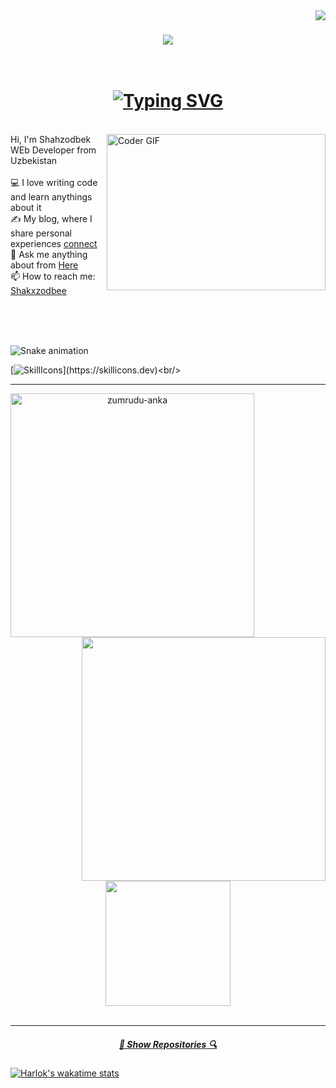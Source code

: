 <img align="right" src="https://visitor-badge.laobi.icu/badge?page_id=Shakxzodbee">

<h1 align="center">
  <a href="https://git.io/typing-svg">
    <img src="https://readme-typing-svg.herokuapp.com/?lines=Hello,+There!+👋;This+is+Shahzodbek👨‍💻&center=true&size=30">
  </a>
  <br>
</br>
  <h1 align="center">
      <a href="https://git.io/typing-svg"><img src="https://readme-typing-svg.herokuapp.com?font=Fira+Code&size=24&pause=1000&color=ffd700&background=6DFF5700&width=435&lines=Web+Frontend+Developer++++++Junior+%F0%9F%92%BB" alt="Typing SVG" /></a>

  </h1>

<br>
<img align="right" alt="Coder GIF" height=250 width=350 src="https://cdn.dribbble.com/users/730703/screenshots/6581243/avento.gif" />
  Hi, I'm Shahzodbek WEb Developer from Uzbekistan
  <br>
  <br>
  💻 I love writing code and learn anythings about it
  <br>
  ✍️ My blog, where I share personal experiences <a href="https://t.me/Shakxzodbek">connect</a>
  <br>
  💬 Ask me anything about from <a href="https://github.com/mabrur-h/Shakxzodbee/issues" title="Issues">Here</a>
  <br>
  📫 How to reach me: <a href="mailto: Bakhodirovichshakhzodbek@gmail.com">Shakxzodbee</a>
<br/>
<br/>
  <br>
</p>
<br/>

![Snake animation](https://github.com/thepiyushmalhotra/thepiyushmalhotra/blob/output/github-contribution-grid-snake.svg)

[![SkillIcons](https://skillicons.dev/icons?i=html,css,bootstrap,sass,js,nodejs,tailwind,figma,react,git,github,ps,vercel,vscode,)](https://skillicons.dev)<br/>
<hr>
<p align=center>
  <div align=center>
    <a href="https://github.com/denvercoder1/github-readme-streak-stats" title="Go to Source">
      <img align="left" width=390 src="https://github-readme-streak-stats.herokuapp.com/?user=Shakxzodbee&theme=react&border=61dafb&hide_border=true" alt="zumrudu-anka" />
    </a>
    <a href="https://github.com/anuraghazra/github-readme-stats" title="Go to Source">
      <img align="right" width=390 src="https://github-readme-stats.vercel.app/api?username=Shakxzodbee&show_icons=true&theme=react&border_color=61dafb&hide_border=true" />
    </a>
  </div>
  <br><br><br><br><br><br><br><br><br>
<div align="center">
  <a href="https://github.com/Shakxzodbee/convoychat">
  <img height=200 align="center" src="https://github-readme-stats.vercel.app/api/top-langs?username=SHakxzodbee&layout=compact&langs_count=8&card_width=320" />
</a>
</div>

  <br>
</p>

<hr>
<h5 align="center">
  <a href="https://github.com/Shakxzodbee?tab=repositories" title="Show Repositories">🔎 Show Repositories 🔍</a>
</h5>

[![Harlok's wakatime stats](https://github-readme-stats.vercel.app/api/wakatime?username=ffflabs)](https://github.com/anuraghazra/github-readme-stats)
